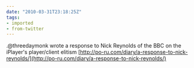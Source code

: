 ```yaml
---
date: "2010-03-31T23:18:25Z"
tags:
- imported
- from-twitter
---
```

.@threedaymonk wrote a response to Nick Reynolds of the BBC on the iPlayer's player/client elitism [http://po-ru.com/diary/a-response-to-nick-reynolds/](http://po-ru.com/diary/a-response-to-nick-reynolds/)
